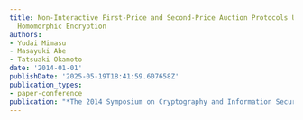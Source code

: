 ```yaml
---
title: Non-Interactive First-Price and Second-Price Auction Protocols Using Fully
  Homomorphic Encryption
authors:
- Yudai Mimasu
- Masayuki Abe
- Tatsuaki Okamoto
date: '2014-01-01'
publishDate: '2025-05-19T18:41:59.607658Z'
publication_types:
- paper-conference
publication: "*The 2014 Symposium on Cryptography and Information Security (SCIS'14)*"
---
```

